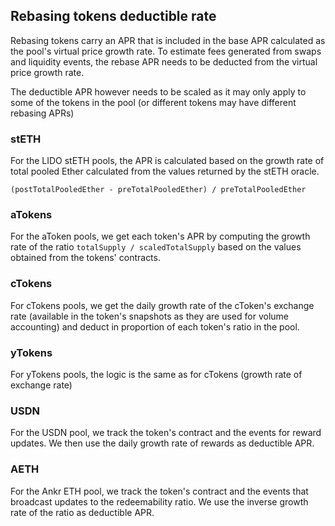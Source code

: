 ## Rebasing tokens deductible rate

Rebasing tokens carry an APR that is included in the base APR calculated as the pool's virtual price growth rate. To estimate fees generated from swaps and liquidity events, the rebase APR needs to be deducted from the virtual price growth rate.

The deductible APR however needs to be scaled as it may only apply to some of the tokens in the pool (or different tokens may have different rebasing APRs)

### stETH

For the LIDO stETH pools, the APR is calculated based on the growth rate of total pooled Ether calculated from the values returned by the stETH oracle.

`(postTotalPooledEther - preTotalPooledEther) / preTotalPooledEther`

### aTokens

For the aToken pools, we get each token's APR by computing the growth rate of the ratio `totalSupply / scaledTotalSupply` based on the values obtained from the tokens' contracts.

### cTokens

For cTokens pools, we get the daily growth rate of the cToken's exchange rate (available in the token's snapshots as they are used for volume accounting) and deduct in proportion of each token's ratio in the pool.

### yTokens

For yTokens pools, the logic is the same as for cTokens (growth rate of exchange rate)

### USDN

For the USDN pool, we track the token's contract and the events for reward updates. We then use the daily growth rate of rewards as deductible APR.

### AETH

For the Ankr ETH pool, we track the token's contract and the events that broadcast updates to the redeemability ratio. We use the inverse growth rate of the ratio as deductible APR.
